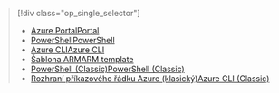 > [!div class="op_single_selector"]
> * [<span data-ttu-id="eb512-101">Azure Portal</span><span class="sxs-lookup"><span data-stu-id="eb512-101">Portal</span></span>](../articles/virtual-network/virtual-networks-create-nsg-arm-pportal.md)
> * [<span data-ttu-id="eb512-102">PowerShell</span><span class="sxs-lookup"><span data-stu-id="eb512-102">PowerShell</span></span>](../articles/virtual-network/virtual-networks-create-nsg-arm-ps.md)
> * [<span data-ttu-id="eb512-103">Azure CLI</span><span class="sxs-lookup"><span data-stu-id="eb512-103">Azure CLI</span></span>](../articles/virtual-network/virtual-networks-create-nsg-arm-cli.md)
> * [<span data-ttu-id="eb512-104">Šablona ARM</span><span class="sxs-lookup"><span data-stu-id="eb512-104">ARM template</span></span>](../articles/virtual-network/virtual-networks-create-nsg-arm-template.md)
> * [<span data-ttu-id="eb512-105">PowerShell (Classic)</span><span class="sxs-lookup"><span data-stu-id="eb512-105">PowerShell (Classic)</span></span>](../articles/virtual-network/virtual-networks-create-nsg-classic-ps.md)
> * [<span data-ttu-id="eb512-106">Rozhraní příkazového řádku Azure (klasický)</span><span class="sxs-lookup"><span data-stu-id="eb512-106">Azure CLI (Classic)</span></span>](../articles/virtual-network/virtual-networks-create-nsg-classic-cli.md)